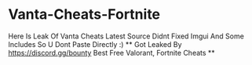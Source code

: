 # Vanta-Cheats-Fortnite
Here Is Leak Of Vanta Cheats Latest Source Didnt Fixed Imgui And Some Includes So U Dont Paste Directly :)
** Got Leaked By https://discord.gg/bounty Best Free Valorant, Fortnite Cheats **
